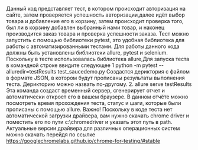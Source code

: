 Данный код представляет тест, в котором происходит авторизация на сайте, затем проверяется успешность авторизации,далее идёт выбор товара и добавление его в корзину, затем происходит проверка того, был ли в корзину добавлен выбранный нами товар, и наконец производится заказ товара и проверка успешности заказа.
Тест можно запустить с помощью библиотеки pytest, это удобная библиотека для работы с автоматизированными тестами.
Для работы данного кода должны быть установлены библиотеки allure, pytest и selenium.
Поскольку в тесте использовалась библиотека allure,Для запуска теста в командной строке ввидите следующее
1
python -m pytest --alluredir=testResults test_saucedemo.py
Создастся дериктория с файлом в формате JSON, в котором будут прописаны результаты выполнения теста.
Дерикторию можно назвать по-другому.
2.
allure serve testResults
   Эта команда создаст временный сервер, сгенерирует отчет и автоматически откроет его в вашем браузере. В данном отчёте можно посмотреть время прохождения теста, статус и шаги, которые были прописаны с помощью allure.
   Важно! Поскольку в коде теста нет автоматической загрузки драйвера, вам нужно скачать chrome driver и поместить его по пути c:\chromedriver и указать этот путь в path.
   Актуальные версии драйвера для различных операционных систем можно скачать перейдя по ссылке
   https://googlechromelabs.github.io/chrome-for-testing/#stable
